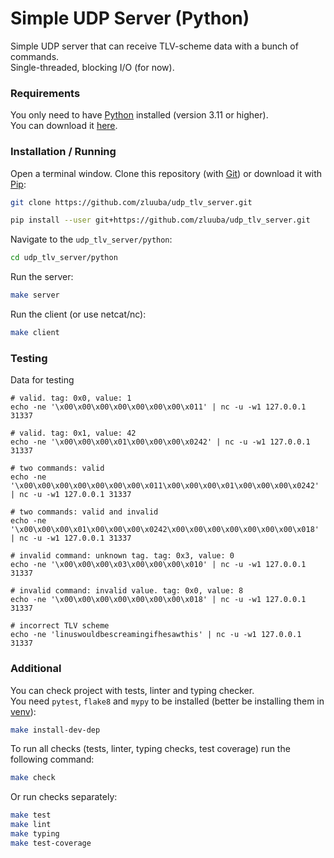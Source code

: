 # Simple UDP Server (Python)

Simple UDP server that can receive TLV-scheme data with a bunch of commands.  
Single-threaded, blocking I/O (for now).


### Requirements
You only need to have [Python](https://www.python.org/) installed (version 3.11 or higher).  
You can download it [here](https://www.python.org/downloads/).


### Installation / Running
Open a terminal window. 
Clone this repository (with [Git](https://git-scm.com/downloads)) or download it with [Pip](https://pip.pypa.io/en/stable/installation/):
```bash
git clone https://github.com/zluuba/udp_tlv_server.git
```
```bash
pip install --user git+https://github.com/zluuba/udp_tlv_server.git
```

Navigate to the `udp_tlv_server/python`:
```bash
cd udp_tlv_server/python
```

Run the server:
```bash
make server
```

Run the client (or use netcat/nc):
```bash
make client
```

  
### Testing
Data for testing

```commandline
# valid. tag: 0x0, value: 1
echo -ne '\x00\x00\x00\x00\x00\x00\x00\x011' | nc -u -w1 127.0.0.1 31337

# valid. tag: 0x1, value: 42
echo -ne '\x00\x00\x00\x01\x00\x00\x00\x0242' | nc -u -w1 127.0.0.1 31337

# two commands: valid
echo -ne '\x00\x00\x00\x00\x00\x00\x00\x011\x00\x00\x00\x01\x00\x00\x00\x0242' | nc -u -w1 127.0.0.1 31337

# two commands: valid and invalid
echo -ne '\x00\x00\x00\x01\x00\x00\x00\x0242\x00\x00\x00\x00\x00\x00\x00\x018' | nc -u -w1 127.0.0.1 31337

# invalid command: unknown tag. tag: 0x3, value: 0
echo -ne '\x00\x00\x00\x03\x00\x00\x00\x010' | nc -u -w1 127.0.0.1 31337

# invalid command: invalid value. tag: 0x0, value: 8
echo -ne '\x00\x00\x00\x00\x00\x00\x00\x018' | nc -u -w1 127.0.0.1 31337

# incorrect TLV scheme
echo -ne 'linuswouldbescreamingifhesawthis' | nc -u -w1 127.0.0.1 31337
```
  

### Additional
You can check project with tests, linter and typing checker.  
You need `pytest`, `flake8` and `mypy` to be installed 
(better be installing them in [venv](https://docs.python.org/3/library/venv.html#creating-virtual-environments)):
```bash
make install-dev-dep
```


To run all checks (tests, linter, typing checks, test coverage) run the following command:
```bash
make check
```

Or run checks separately:
```bash
make test
make lint
make typing
make test-coverage
```
